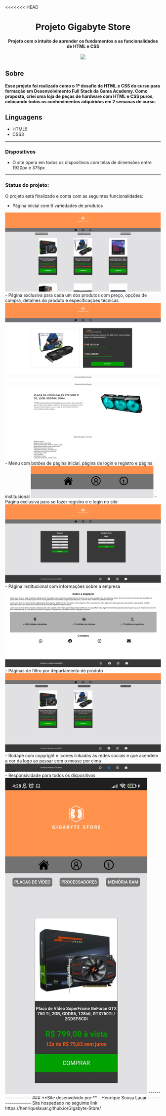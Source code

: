 <<<<<<< HEAD
<h1 align= center>Projeto Gigabyte Store</h1>

<h4 align= center>Projeto com o intuito de aprender os fundamentos e as funcionalidades de HTML e CSS</h4>

<p align='center'>
<img src="https://img.shields.io/static/v1?label=Status&message=UP&color=orange&style=for-the-badge&logo=ghost"/>
</p>

Sobre
-------------------

#### Esse projeto foi realizado como o 1º desafio de HTML e CSS do curso para formação em Desenvolvimento Full Stack da Gama Academy. Como proposta, criei uma loja de peças de hardware com HTML e CSS puros, colocando todos os conhecimentos adquiridos em 2 semanas de curso.

Linguagens
-------------------
- HTML5
- CSS3

-------------------
### **Dispositivos**
- O site opera em todos os dispositivos com telas de dimensões entre 1920px e 375px
-------------------
### **Status do projeto**:
O projeto está finalizado e conta com as seguintes funcionalidades:
 - Página inicial com 6 variedades de produtos
<img src="assets/readme/home.png"/>
 - Página exclusiva para cada um dos produtos com preço, opções de compra, detalhes do produto e especificações técnicas
<img src="assets/readme/produtos.png"/>
<img src="assets/readme/produtos2.png"/>
 - Menu com botões de página inicial, página de login e registro e página institucional
<img src="assets/readme/header.png"/>
 - Página exclusiva para se fazer registro e o login no site
<img src="assets/readme/login.png"/>
 - Página institucional com informações sobre a empresa
<img src="assets/readme/institucional.png"/>
 - Páginas de filtro por departamento de produto
<img src="assets/readme/departamentos.png"/>
 - Rodapé com copyright e ícones linkados às redes sociais e que acendem a cor da logo ao passar com o mouse por cima
<img src="assets/readme/footer.png"/>
 - Responsividade para todos os dispositivos
<img src="assets/readme/responsividade.jpg"/>
-------------------
### **Site desenvolvido por:**
- Henrique Sousa Lauar
-------------------
Site hospedado no seguinte link
https://henriquelauar.github.io/Gigabyte-Store/
